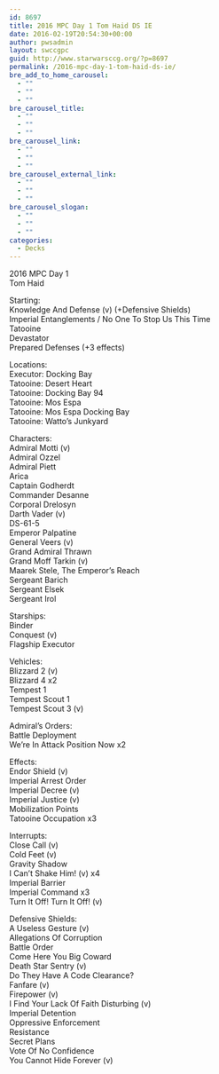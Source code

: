 ```yaml
---
id: 8697
title: 2016 MPC Day 1 Tom Haid DS IE
date: 2016-02-19T20:54:30+00:00
author: pwsadmin
layout: swccgpc
guid: http://www.starwarsccg.org/?p=8697
permalink: /2016-mpc-day-1-tom-haid-ds-ie/
bre_add_to_home_carousel:
  - ""
  - ""
  - ""
bre_carousel_title:
  - ""
  - ""
  - ""
bre_carousel_link:
  - ""
  - ""
  - ""
bre_carousel_external_link:
  - ""
  - ""
  - ""
bre_carousel_slogan:
  - ""
  - ""
  - ""
categories:
  - Decks
---
```

2016 MPC Day 1  
Tom Haid

Starting:  
Knowledge And Defense (v) (+Defensive Shields)  
Imperial Entanglements / No One To Stop Us This Time  
Tatooine  
Devastator  
Prepared Defenses (+3 effects)

Locations:  
Executor: Docking Bay  
Tatooine: Desert Heart  
Tatooine: Docking Bay 94  
Tatooine: Mos Espa  
Tatooine: Mos Espa Docking Bay  
Tatooine: Watto&#8217;s Junkyard

Characters:  
Admiral Motti (v)  
Admiral Ozzel  
Admiral Piett  
Arica  
Captain Godherdt  
Commander Desanne  
Corporal Drelosyn  
Darth Vader (v)  
DS-61-5  
Emperor Palpatine  
General Veers (v)  
Grand Admiral Thrawn  
Grand Moff Tarkin (v)  
Maarek Stele, The Emperor&#8217;s Reach  
Sergeant Barich  
Sergeant Elsek  
Sergeant Irol

Starships:  
Binder  
Conquest (v)  
Flagship Executor

Vehicles:  
Blizzard 2 (v)  
Blizzard 4 x2  
Tempest 1  
Tempest Scout 1  
Tempest Scout 3 (v)

Admiral&#8217;s Orders:  
Battle Deployment  
We&#8217;re In Attack Position Now x2

Effects:  
Endor Shield (v)  
Imperial Arrest Order  
Imperial Decree (v)  
Imperial Justice (v)  
Mobilization Points  
Tatooine Occupation x3

Interrupts:  
Close Call (v)  
Cold Feet (v)  
Gravity Shadow  
I Can&#8217;t Shake Him! (v) x4  
Imperial Barrier  
Imperial Command x3  
Turn It Off! Turn It Off! (v)

Defensive Shields:  
A Useless Gesture (v)  
Allegations Of Corruption  
Battle Order  
Come Here You Big Coward  
Death Star Sentry (v)  
Do They Have A Code Clearance?  
Fanfare (v)  
Firepower (v)  
I Find Your Lack Of Faith Disturbing (v)  
Imperial Detention  
Oppressive Enforcement  
Resistance  
Secret Plans  
Vote Of No Confidence  
You Cannot Hide Forever (v)
